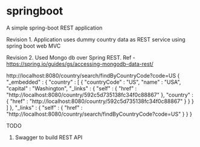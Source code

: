 # springboot
A simple spring-boot REST application

Revision 1. Application uses dummy country data as REST service using spring boot web MVC

Revision 2. Used Mongo db over Spring REST. Ref -https://spring.io/guides/gs/accessing-mongodb-data-rest/

http://localhost:8080/country/search/findByCountryCode?code=US
{
  "_embedded" : {
    "country" : [ {
      "countryCode" : "US",
      "name" : "USA",
      "capital" : "Washington",
      "_links" : {
        "self" : {
          "href" : "http://localhost:8080/country/592c5d735138fc34f0c88867"
        },
        "country" : {
          "href" : "http://localhost:8080/country/592c5d735138fc34f0c88867"
        }
      }
    } ]
  },
  "_links" : {
    "self" : {
      "href" : "http://localhost:8080/country/search/findByCountryCode?code=US"
    }
  }
}

TODO
1) Swagger to build REST API
